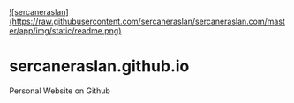 <a href="http://sercaneraslan.com">
![sercaneraslan](https://raw.githubusercontent.com/sercaneraslan/sercaneraslan.com/master/app/img/static/readme.png)
</a>

sercaneraslan.github.io
=======================

Personal Website on Github
